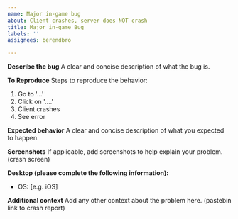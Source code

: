 ```yaml
---
name: Major in-game bug
about: Client crashes, server does NOT crash
title: Major in-game Bug
labels: ''
assignees: berendbro

---
```


**Describe the bug**
A clear and concise description of what the bug is.

**To Reproduce**
Steps to reproduce the behavior:
1. Go to '...'
2. Click on '....'
3. Client crashes
4. See error

**Expected behavior**
A clear and concise description of what you expected to happen.

**Screenshots**
If applicable, add screenshots to help explain your problem. (crash screen)

**Desktop (please complete the following information):**
 - OS: [e.g. iOS]

**Additional context**
Add any other context about the problem here. (pastebin link to crash report)
